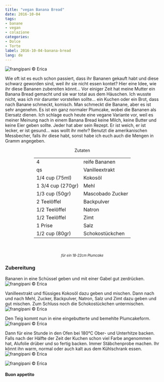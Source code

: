 ```yaml
---
title: "vegan Banana Bread"
date: 2016-10-04
tags:
- banane
- vegan
- colazione
categories:
- Dolce
- Torte
label: 2016-10-04-banana-bread
lang: de
---
```

![](../2016-10-04-banana-bread/header.jpg "frangipani © Erica")

Wie oft ist es euch schon passiert, dass ihr Bananen gekauft habt und diese schwarz geworden sind, weil ihr sie nicht essen kontet? Hier eine Idee, wie ihr diese Bananen zubereiten könnt... Vor einiger Zeit hat meine Mutter ein Banana Bread gemacht und sie war total aus dem Häuschen. Ich wusste nicht, was ich mir darunter vorstellen sollte... ein Kuchen oder ein Brot, dass nach Banane schmeckt, komisch. Man schmeckt die Banane, aber es ist sehr angenehm. Es ist ein ganz normaler Plumcake, wobei die Bananen als Eiersatz dienen. Ich schlage euch heute eine vegane Variante vor, weil es meiner Meinung nach in einem Banana Bread keine Milch, keine Butter und keine Eier geben sollte. Jeder hat aber sein Rezept. Er ist weich, er ist lecker, er ist gesund... was wollt ihr mehr? Benutzt die amerikanischen Messbecher, falls ihr diese habt, sonst habe ich euch auch die Mengen in Gramm angegeben.

<div id="wrapper" style="text-align: center">
  <div id="yourdiv" style="display: inline-block;">
    <div class="ingredients">
      <div class="ingredients-title">Zutaten</div>
      <table>
        <tbody>
          <tr>
            <td>4</td>
            <td>reife Bananen</td>
          </tr>
          <tr>
            <td>qs</td>
            <td>Vanilleextrakt</td>
          </tr>
          <tr>
            <td>1/4 cup (75ml)</td>
            <td>Kokosöl</td>
          </tr>
          <tr>
            <td>1 3/4 cup (270gr)</td>
            <td>Mehl</td>
          </tr>
          <tr>
            <td>1/3 cup (50gr)</td>
            <td>Mascobado Zucker</td>
          </tr>
          <tr>
            <td>2 Teelöffel</td>
            <td>Backpulver</td>
          </tr>
          <tr>
            <td>1/2 Teelöffel</td>
            <td>Natron</td>
          </tr>
          <tr>
            <td>1/2 Teelöffel</td>
            <td>Zimt</td>
          </tr>
          <tr>
            <td>1 Prise</td>
            <td>Salz</td>
          </tr>
          <tr>
            <td>1/2 cup (80gr)</td>
            <td>Schokostückchen</td>  
          </tr>
        </tbody>
      </table>
      <br></br>
      <i class="pull-right" style="font-size: 80%;">für ein 18-22cm Plumcake</i>
    </div>
  </div>
</div>


<h3>
  <font color="grey">
    <i class="fa-solid fa-gears"></i>
  </font> Zubereitung
</h3>

Bananen in eine Schüssel geben und mit einer Gabel gut zerdrücken.
![](../2016-10-04-banana-bread/ingredienti.jpg "frangipani © Erica")

Vanilleextrakt und flüssiges Kokosöl dazu geben und mischen. Dann nach und nach Mehl, Zucker, Backpulver, Natron, Salz und Zimt dazu geben und gut mischen. Zum Schluss noch die Schokostückchen untermischen.
![](../2016-10-04-banana-bread/impasto.jpg "frangipani © Erica")

Den Teig kommt nun in eine eingebutterte und bemehlte Plumcakeform.
![](../2016-10-04-banana-bread/teglia.jpg "frangipani © Erica")

Dann für eine Stunde in den Ofen bei 180°C Ober- und Unterhitze backen. Falls nach der Hälfte der Zeit der Kuchen schon viel Farbe angenommen hat, Alufolie drüber und so fertig backen. Immer Stäbchenprobe machen. Ihr könnt ihn warm, normal oder auch kalt aus dem Kühlschrank essen.
![](../2016-10-04-banana-bread/risultato1.jpg "frangipani © Erica")

![](../2016-10-04-banana-bread/risultato2.jpg "frangipani © Erica")


<h4>Buon appetito
  <font color="red">
    <i class="fa-regular fa-face-smile"></i>
  </font>
</h4>

